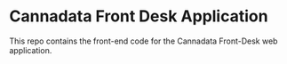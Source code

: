 # Cannadata Front Desk Application
This repo contains the front-end code for the Cannadata Front-Desk web application. 

